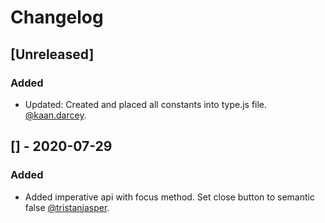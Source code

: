 # Changelog

## [Unreleased]

### Added

- Updated: Created and placed all constants into type.js file. [@kaan.darcey](https://github.com/KDarcey).

## [] - 2020-07-29

### Added

- Added imperative api with focus method. Set close button to semantic false [@tristanjasper](https://github.com/tristanjasper).
